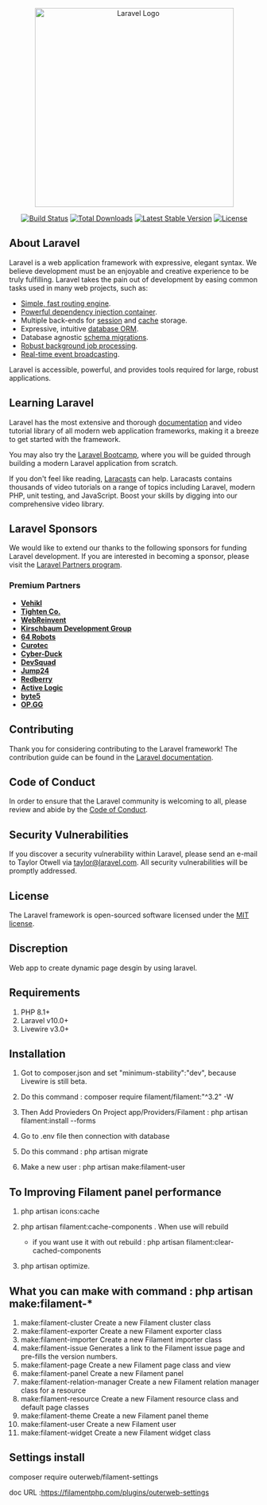 <p align="center"><a href="https://laravel.com" target="_blank"><img src="https://raw.githubusercontent.com/laravel/art/master/logo-lockup/5%20SVG/2%20CMYK/1%20Full%20Color/laravel-logolockup-cmyk-red.svg" width="400" alt="Laravel Logo"></a></p>

<p align="center">
<a href="https://github.com/laravel/framework/actions"><img src="https://github.com/laravel/framework/workflows/tests/badge.svg" alt="Build Status"></a>
<a href="https://packagist.org/packages/laravel/framework"><img src="https://img.shields.io/packagist/dt/laravel/framework" alt="Total Downloads"></a>
<a href="https://packagist.org/packages/laravel/framework"><img src="https://img.shields.io/packagist/v/laravel/framework" alt="Latest Stable Version"></a>
<a href="https://packagist.org/packages/laravel/framework"><img src="https://img.shields.io/packagist/l/laravel/framework" alt="License"></a>
</p>

## About Laravel

Laravel is a web application framework with expressive, elegant syntax. We believe development must be an enjoyable and creative experience to be truly fulfilling. Laravel takes the pain out of development by easing common tasks used in many web projects, such as:

- [Simple, fast routing engine](https://laravel.com/docs/routing).
- [Powerful dependency injection container](https://laravel.com/docs/container).
- Multiple back-ends for [session](https://laravel.com/docs/session) and [cache](https://laravel.com/docs/cache) storage.
- Expressive, intuitive [database ORM](https://laravel.com/docs/eloquent).
- Database agnostic [schema migrations](https://laravel.com/docs/migrations).
- [Robust background job processing](https://laravel.com/docs/queues).
- [Real-time event broadcasting](https://laravel.com/docs/broadcasting).

Laravel is accessible, powerful, and provides tools required for large, robust applications.

## Learning Laravel

Laravel has the most extensive and thorough [documentation](https://laravel.com/docs) and video tutorial library of all modern web application frameworks, making it a breeze to get started with the framework.

You may also try the [Laravel Bootcamp](https://bootcamp.laravel.com), where you will be guided through building a modern Laravel application from scratch.

If you don't feel like reading, [Laracasts](https://laracasts.com) can help. Laracasts contains thousands of video tutorials on a range of topics including Laravel, modern PHP, unit testing, and JavaScript. Boost your skills by digging into our comprehensive video library.

## Laravel Sponsors

We would like to extend our thanks to the following sponsors for funding Laravel development. If you are interested in becoming a sponsor, please visit the [Laravel Partners program](https://partners.laravel.com).

### Premium Partners

- **[Vehikl](https://vehikl.com/)**
- **[Tighten Co.](https://tighten.co)**
- **[WebReinvent](https://webreinvent.com/)**
- **[Kirschbaum Development Group](https://kirschbaumdevelopment.com)**
- **[64 Robots](https://64robots.com)**
- **[Curotec](https://www.curotec.com/services/technologies/laravel/)**
- **[Cyber-Duck](https://cyber-duck.co.uk)**
- **[DevSquad](https://devsquad.com/hire-laravel-developers)**
- **[Jump24](https://jump24.co.uk)**
- **[Redberry](https://redberry.international/laravel/)**
- **[Active Logic](https://activelogic.com)**
- **[byte5](https://byte5.de)**
- **[OP.GG](https://op.gg)**

## Contributing

Thank you for considering contributing to the Laravel framework! The contribution guide can be found in the [Laravel documentation](https://laravel.com/docs/contributions).

## Code of Conduct

In order to ensure that the Laravel community is welcoming to all, please review and abide by the [Code of Conduct](https://laravel.com/docs/contributions#code-of-conduct).

## Security Vulnerabilities

If you discover a security vulnerability within Laravel, please send an e-mail to Taylor Otwell via [taylor@laravel.com](mailto:taylor@laravel.com). All security vulnerabilities will be promptly addressed.

## License

The Laravel framework is open-sourced software licensed under the [MIT license](https://opensource.org/licenses/MIT).

## Discreption

Web app to create dynamic page desgin by using laravel.

## Requirements

1. PHP 8.1+
2. Laravel v10.0+
3. Livewire v3.0+

## Installation

1. Got to composer.json and set "minimum-stability":"dev", 
   because Livewire is still beta.

2. Do this command : composer require filament/filament:"^3.2" -W

3. Then Add Provieders On Project app/Providers/Filament : php artisan filament:install --forms

5. Go to .env file then connection with database

6. Do this command : php artisan migrate 

4. Make a new user : php artisan make:filament-user


## To Improving Filament panel performance

1. php artisan icons:cache

2. php artisan filament:cache-components . When use will rebuild 
   - if you want use it with out rebuild : php artisan filament:clear-cached-components

3. php artisan optimize.


## What you can make with command : php artisan make:filament-*
1. make:filament-cluster           Create a new Filament cluster class
2.  make:filament-exporter          Create a new Filament exporter class
3.  make:filament-importer          Create a new Filament importer class
4.  make:filament-issue             Generates a link to the Filament issue page and pre-fills the version numbers.
5.  make:filament-page              Create a new Filament page class and view
6.  make:filament-panel             Create a new Filament panel
7.  make:filament-relation-manager  Create a new Filament relation manager class for a resource
8.  make:filament-resource          Create a new Filament resource class and default page classes
9.  make:filament-theme             Create a new Filament panel theme
10.  make:filament-user              Create a new Filament user
11.  make:filament-widget            Create a new Filament widget class


## Settings install
composer require outerweb/filament-settings

doc URL :https://filamentphp.com/plugins/outerweb-settings 